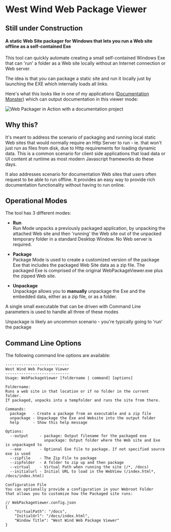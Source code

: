 # West Wind Web Package Viewer

## Still under Construction

#### A static Web Site packager for Windows that lets you run a Web site offline as a self-contained Exe

This tool can quickly automate creating a small self-contained Windows Exe that can 'run' a folder as a Web site locally without an Internet connection or Web server. 

The idea is that you can package a static site and run it locally just by launching the EXE which internally loads all links.

Here's what this looks like in one of my applications ([Documentation Monster](https://documentationmonster.com)) which can output documentation in this viewer mode:

![Web Packager in Action with a documentation project](https://documentationmonster.com/docs/Output-Generation/OfflineDocumentationViewer.png)


## Why this?
It's meant to address the scenario of packaging and running local static Web sites that would normally require an Http Server to run - ie. that won't just run as files from disk, due to Http requirements for loading dynamic data. This is a common scenario for client side applications that load data or UI content at runtime as most modern Javascript frameworks do these days. 

It also addresses scenario for documentation Web sites that users often request to be able to run offline. It provides an easy way to provide rich documentation functionality without having to run online. 


## Operational Modes
The tool has 3 different modes:

* **Run**  
Run Mode unpacks a previously packaged application, by unpacking the attached Web site and then 'running' the Web site out of the unpacked temporary folder in a standard Desktop Window. No Web server is required.

* **Package**  
Package Mode is used to create a customized version of the package Exe that includes the packaged Web Site data as a zip file. The packaged Exe is comprised of the original WebPackageViewer.exe plus the zipped Web site. 

* **Unpackage**  
Unpackage allows you to **manually** unpackage the Exe and the embedded data, either as a zip file, or as a folder.

A single small executable that can be driven with Command Line parameters is used to handle all three of these modes 

Unpackage is likely an uncommon scenario - you're typically going to 'run' the package

## Command Line Options
The following command line options are available:

```
----------------------------
West Wind Web Package Viewer
----------------------------
Usage: WebPackageViewer [foldername | command] [options]

Foldername:
Runs a web site in that location or if no folder in the current folder.
If packaged, unpacks into a tempfolder and runs the site from there.

Commands:
  package   - Create a package from an executable and a zip file
  unpackage - Unpackage the Exe and Website into the output folder
  help      - Show this help message

Options:
  --output     - package: Output filename for the packaged exe
                 unpackage: Output folder where the Web site and Exe is unpackaged to
  --exe        - Optional Exe file to package. If not specified source exe is used
  --zipfile    - The Zip File to package
  --zipfolder  - A folder to zip up and then package
  --virtual    - Virtual Path when running the site (/*, /docs)
  --initialurl - Initial URL to load in the WebView (/index.html*, /docs/index.html)

Configuration File
You can optionally provide a configuration in your Webroot Folder
that allows you to customize how the Packaged site runs:

// WebPackageViewer.config.json
{
    "VirtualPath": "/docs",
    "InitialUrl": "/docs/index.html",
    "Window Title": "West Wind Web Package Viewer"
}
```


